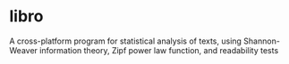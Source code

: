 # libro
 A cross-platform program for statistical analysis of texts, using Shannon-Weaver information theory, Zipf power law function, and readability tests
